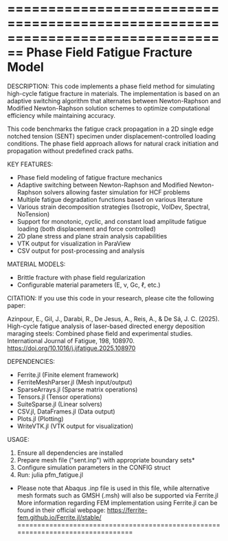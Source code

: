 ================================================================================
Phase Field Fatigue Fracture Model 
================================================================================

DESCRIPTION:
This code implements a phase field method for simulating high-cycle fatigue 
fracture in materials. The implementation is based on an adaptive switching algorithm 
that alternates between Newton-Raphson and Modified Newton-Raphson solution schemes 
to optimize computational efficiency while maintaining accuracy.

This code benchmarks the fatigue crack propagation in a 2D single edge notched tension (SENT) 
specimen under displacement-controlled loading conditions. The phase field approach 
allows for natural crack initiation and propagation without predefined crack paths. 

KEY FEATURES:
- Phase field modeling of fatigue fracture mechanics
- Adaptive switching between Newton-Raphson and Modified Newton-Raphson solvers allowing faster simulation for HCF problems
- Multiple fatigue degradation functions based on various literature 
- Various strain decomposition strategies (Isotropic, VolDev, Spectral, NoTension)
- Support for monotonic, cyclic, and constant load amplitude fatigue loading (both displacement and force controlled)
- 2D plane stress and plane strain analysis capabilities
- VTK output for visualization in ParaView
- CSV output for post-processing and analysis

MATERIAL MODELS:
- Brittle fracture with phase field regularization 
- Configurable material parameters (E, ν, Gc, ℓ, etc.)

CITATION:
If you use this code in your research, please cite the following paper:

Azinpour, E., Gil, J., Darabi, R., De Jesus, A., Reis, A., & De Sá, J. C. (2025). 
High-cycle fatigue analysis of laser-based directed energy deposition maraging steels: 
Combined phase field and experimental studies. International Journal of Fatigue, 198, 108970. 
https://doi.org/10.1016/j.ijfatigue.2025.108970

DEPENDENCIES:
- Ferrite.jl (Finite element framework)
- FerriteMeshParser.jl (Mesh input/output)
- SparseArrays.jl (Sparse matrix operations)
- Tensors.jl (Tensor operations)
- SuiteSparse.jl (Linear solvers)
- CSV.jl, DataFrames.jl (Data output)
- Plots.jl (Plotting)
- WriteVTK.jl (VTK output for visualization)

USAGE:
1. Ensure all dependencies are installed
2. Prepare mesh file ("sent.inp") with appropriate boundary sets*
3. Configure simulation parameters in the CONFIG struct
4. Run: julia pfm_fatigue.jl

* Please note that Abaqus .inp file is used in this file, while alternative mesh formats such as GMSH (.msh) will also be supported via Ferrite.jl
More information regarding FEM implementation using Ferrite.jl can be found in their official webpage:
https://ferrite-fem.github.io/Ferrite.jl/stable/
================================================================================
